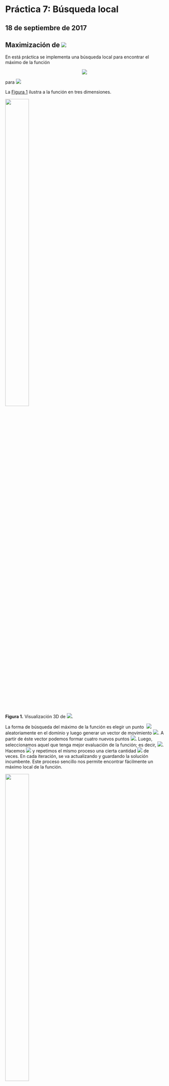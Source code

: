# Práctica 7: Búsqueda local
## 18 de septiembre de 2017

## Maximización de <img src="http://latex.codecogs.com/svg.latex?g(x,y)" border="0"/> 
En está práctica se implementa una búsqueda local para encontrar el máximo de la función
<p align="center">
<img src="http://latex.codecogs.com/svg.latex?g(x,y)=\frac{(x+\frac{1}{2})^4-30x^2-20x+(y+\frac{1}{2})^4-30y^2-20y}{100}" border="0"/>
</p>
<p align="justified">
para <img src="http://latex.codecogs.com/svg.latex?-6\leq{x,y}\leq5." border="0"/> 
  </p>
  La <a href="#fig1"> Figura 1</a> ilustra a la función en tres dimensiones.
  
<p align="center">
<div id="fig3" style="width:300px; height=200px">
<img src="https://github.com/eduardovaldesga/SimulacionSistemas/blob/master/p7/p7_2d.png" height="50%" width="50%"/><br>
<b>Figura 1.</b> Visualización 3D de <img src="http://latex.codecogs.com/svg.latex?z=g(x,y)" border="0"/>. 
</div>
</p>

<p align="justified">
La forma de búsqueda del máximo de la función es elegir un punto  <img src="http://latex.codecogs.com/svg.latex?(x_0,y_0)" border="0"/> aleatoriamente en el dominio y luego generar un vector de movimiento <img src="http://latex.codecogs.com/svg.latex?(\Delta{x_0},\Delta{y_0})" border="0"/>. A partir de éste vector podemos formar cuatro nuevos puntos <img src="http://latex.codecogs.com/svg.latex?p_j=(x_0,y_0)+(\pm\Delta{x_0},\pm\Delta{y_0})" border="0"/>. Luego, seleccionamos aquel que tenga mejor evaluación de la función; es decir, <img src="http://latex.codecogs.com/svg.latex?\hat{p_1}=\text{argmax}\{g(p_j);\;j=1:4\}" border="0"/>. Hacemos <img src="http://latex.codecogs.com/svg.latex?(x_i,y_i)=\hat{p_i};\quad{i\geq1" border="0"/> y repetimos el mismo proceso una cierta cantidad <img src="http://latex.codecogs.com/svg.latex?n" border="0"/> de veces. En cada iteración, se va actualizando y guardando la solución incumbente. Este proceso sencillo nos permite encontrar fácilmente un máximo local de la función.
</p>


<p align="center">
<div id="fig3" style="width:300px; height=200px">
<img src="https://github.com/eduardovaldesga/SimulacionSistemas/blob/master/p7/p7_1000.png" height="50%" width="50%"/><br>
<b>Figura 1.</b> Visualización 3D de <img src="http://latex.codecogs.com/svg.latex?z=g(x,y)" border="0"/>. 
</div>
</p>
